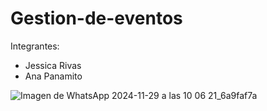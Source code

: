 # Gestion-de-eventos

Integrantes: 
- Jessica Rivas
- Ana Panamito 

![Imagen de WhatsApp 2024-11-29 a las 10 06 21_6a9faf7a](https://github.com/user-attachments/assets/8cf5f903-d7f7-4db2-ba50-11cfbe96bace) 
